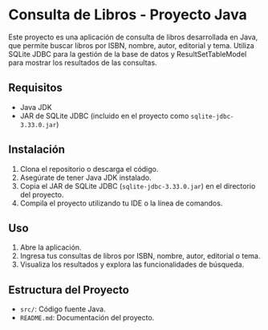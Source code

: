 # Consulta de Libros - Proyecto Java

Este proyecto es una aplicación de consulta de libros desarrollada en Java, que permite buscar libros por ISBN, nombre, autor, editorial y tema. Utiliza SQLite JDBC para la gestión de la base de datos y ResultSetTableModel para mostrar los resultados de las consultas.

## Requisitos

- Java JDK
- JAR de SQLite JDBC (incluido en el proyecto como `sqlite-jdbc-3.33.0.jar`)

## Instalación

1. Clona el repositorio o descarga el código.
2. Asegúrate de tener Java JDK instalado.
3. Copia el JAR de SQLite JDBC (`sqlite-jdbc-3.33.0.jar`) en el directorio del proyecto.
4. Compila el proyecto utilizando tu IDE o la línea de comandos.

## Uso

1. Abre la aplicación.
2. Ingresa tus consultas de libros por ISBN, nombre, autor, editorial o tema.
3. Visualiza los resultados y explora las funcionalidades de búsqueda.

## Estructura del Proyecto

- `src/`: Código fuente Java.
- `README.md`: Documentación del proyecto.
